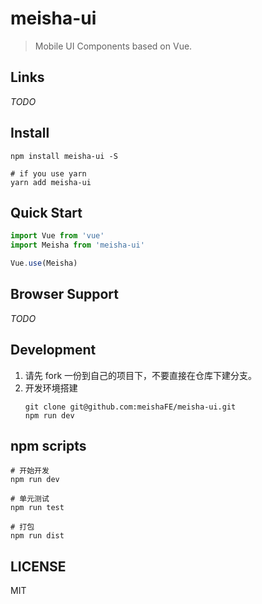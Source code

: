 # meisha-ui

> Mobile UI Components based on Vue.

## Links
*TODO*

## Install
```shell
npm install meisha-ui -S

# if you use yarn
yarn add meisha-ui
```

## Quick Start
```javascript
import Vue from 'vue'
import Meisha from 'meisha-ui'

Vue.use(Meisha)
```

## Browser Support
*TODO*

## Development

1. 请先 fork 一份到自己的项目下，不要直接在仓库下建分支。
2. 开发环境搭建
    ```shell
    git clone git@github.com:meishaFE/meisha-ui.git
    npm run dev
    ```
## npm scripts
```shell
# 开始开发
npm run dev

# 单元测试
npm run test

# 打包
npm run dist
```

## LICENSE
MIT
